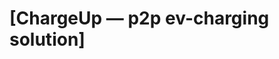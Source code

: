 # [ChargeUp &mdash; p2p ev-charging solution]

<!-- [![version](https://img.shields.io/github/v/release/justboil/admin-one-vue-tailwind)](https://justboil.me/tailwind-admin-templates/free-vue-dashboard/) [![license](https://img.shields.io/badge/license-MIT-blue.svg)](https://justboil.me/tailwind-admin-templates/free-vue-dashboard/)

### Tailwind 3.x Vue 3.x with Vite or Nuxt or Laravel

[![Free Vue 3 Tailwind 3 admin dashboard with dark mode](https://static.justboil.me/templates/one/repo-tailwind-vue.png)](https://justboil.github.io/admin-one-vue-tailwind/)

[![Vue Tailwind white & dark styles](https://static.justboil.me/templates/one/repo-styles.png)](https://justboil.github.io/admin-one-vue-tailwind/)

### Tailwind 3.x Vue 3.x with Vite or Nuxt or Laravel

**Admin One** is simple, beautiful and free Vue.js 3.x Tailwind CSS 3.x admin dashboard. Nuxt 3.x or Laravel 9.x integrations available

- Built with **Vue.js 3**, **Tailwind CSS 3** framework & **Composition API**
- **Vite** under the hood &mdash; [Info](https://vitejs.dev)
- **Nuxt 3** integration available &mdash; [Info](#nuxt-3-integration)
- **Laravel Breeze Inertia Vue** integration available &mdash; [Info](#laravel-9x-integration)
- **SFC** `<script setup>` &mdash; [Info](https://v3.vuejs.org/api/sfc-script-setup.html)
- **Pinia** state library (official Vuex 5) &mdash; [Info](https://pinia.vuejs.org/)
- **Dark mode**
- **Styled** scrollbars
- SPA with **Router**
- **Production CSS** is only **&thickapprox;38kb**
- Reusable components
- Free under MIT License
- [Premium version](https://justboil.me/tailwind-admin-templates/vue-dashboard/) available

## Table of Contents

- [React TypeScript version](#looking-for-react-typescript-version)
- [Responsive layout](#responsive-layout)
  - [Mobile & tablet](#mobile--tablet)
  - [Small laptops](#small-laptops-1024px)
  - [Laptops & desktops](#laptops--desktops)
- [Demo](#demo)
  - [Free dashboard demo](#free-dashboard-demo)
  - [Premium dashboard demo](#premium-dashboard-demo)
- [Quick Start](#quick-start)
  - [Get code & install](#get-code--install)
  - [Vite builds](#vite-builds)
  - [Linting](#linting)
  - [Nuxt 3.x integration](#nuxt-3x-integration)
  - [Laravel 9.x integration](#laravel-9x-integration)
- [Docs](#docs)
- [Browser Support](#browser-support)
- [Reporting Issues](#reporting-issues)
- [Licensing](#licensing)
- [Useful Links](#useful-links)

## Looking for React TypeScript version?

This is **Tailwind Vue dashboard** version

Looking for **Tailwind React TypeScript**? Check [Admin One - React TypeScript Tailwind dashboard](https://github.com/justboil/admin-one-react-tailwind) version

## Responsive layout

### Mobile & tablet

Mobile layout with hidden aside menu and collapsable cards & tables

[![Free Vue 3 Tailwind CSS 3 admin dashboard](https://static.justboil.me/templates/one/one-tailwind-vue-mobile.png)](https://justboil.github.io/admin-one-vue-tailwind/)

### Small laptops 1024px

Small laptop layout with show/hide aside menu option

[![Free Vue 3 Tailwind CSS 3 admin dashboard](https://static.justboil.me/templates/one/one-tailwind-vue-1024.png)](https://justboil.github.io/admin-one-vue-tailwind/)

[![Free Vue 3 Tailwind CSS 3 admin dashboard](https://static.justboil.me/templates/one/one-tailwind-vue-1024-menu-open.png)](https://justboil.github.io/admin-one-vue-tailwind/)

### Laptops & desktops

Classic layout with aside menus on the left

[![Free Vue 3 Tailwind CSS 3 admin dashboard](https://static.justboil.me/templates/one/one-tailwind-vue-widescreen.png)](https://justboil.github.io/admin-one-vue-tailwind/)

## Demo

### Free Dashboard Demo

https://justboil.github.io/admin-one-vue-tailwind/

### Premium Dashboard Demo

https://tailwind-vue.justboil.me/

## Quick Start

Get code & install. Then `dev` or `build` with [Vite](#vite-builds) or integrate with [Nuxt](#nuxt-3x-integration) or [Laravel](#laravel-9x-integration)

- [Get code & install](#get-code--install)
- [Vite builds](#vite-builds)
- [Linting](#linting)
- [Nuxt 3.x integration](#nuxt-3x-integration)
- [Laravel 9.x integration](#laravel-9x-integration)

### Get code & install

#### Get the repo

- [Create new repo](https://github.com/justboil/admin-one-vue-tailwind/generate) with this template
- &hellip; or clone this repo on GitHub
- &hellip; or [download .zip](https://github.com/justboil/admin-one-vue-tailwind/archive/master.zip) from GitHub

#### Install

`cd` to project's dir and run `npm install`

### Vite builds

[Vite](https://vitejs.dev) is next Generation Frontend Tooling featuring unbundled web-development

#### Hot-reloads for development

```
npm run dev
```

#### Builds and minifies for production

```
npm run build
```

#### Serves recently built app

```
npm run preview
```

### Linting

#### Lint

```
npm run lint
```

### Nuxt 3.x integration

This dashboard can be integrated with Nuxt 3.x. [Check guide](https://github.com/justboil/admin-one-vue-tailwind/tree/master/.nuxt-guide) for more information

### Laravel 9.x integration

This dashboard can be integrated with Laravel 9.x Breeze Inertia + Vue.js stack. [Check guide](https://github.com/justboil/admin-one-vue-tailwind/tree/master/.laravel-guide) for more information

## Docs

Customization & info: https://justboil.github.io/docs/

## Browser Support

We try to make sure Dashboard works well in the latest versions of all major browsers

<img src="https://justboil.me/images/browsers-svg/chrome.svg" width="64" height="64" alt="Chrome"> <img src="https://justboil.me/images/browsers-svg/firefox.svg" width="64" height="64" alt="Firefox"> <img src="https://justboil.me/images/browsers-svg/edge.svg" width="64" height="64" alt="Edge"> <img src="https://justboil.me/images/browsers-svg/safari.svg" width="64" height="64" alt="Safari"> <img src="https://justboil.me/images/browsers-svg/opera.svg" width="64" height="64" alt="Opera">

## Reporting Issues

JustBoil's free items are limited to community support on GitHub.

The issue list is reserved exclusively for bug reports and feature requests. That means we do not accept usage questions. If you open an issue that does not conform to the requirements, it will be closed.

1. Make sure that you are using the latest version of the Dashboard. Issues for outdated versions are irrelevant
2. Provide steps to reproduce
3. Provide an expected behavior
4. Describe what is actually happening
5. Platform, Browser & version as some issues may be browser specific

## Licensing

- Copyright &copy; 2019-2022 JustBoil.me (https://justboil.me)
- Licensed under MIT

## Useful Links

- [JustBoil.me](https://justboil.me/)
- [Tailwind CSS](https://tailwindcss.com/)
- [Vue.js 3](https://v3.vuejs.org/)
- [Vite](https://vitejs.dev) -->
